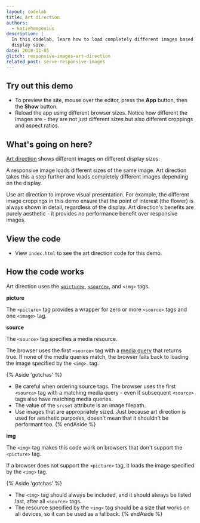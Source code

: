 ```yaml
---
layout: codelab
title: Art direction
authors:
  - katiehempenius
description: |
  In this codelab, learn how to load completely different images based on device
  display size.
date: 2018-11-05
glitch: responsive-images-art-direction
related_post: serve-responsive-images
---
```


## Try out this demo

- To preview the site, mouse over the editor, press the **App** button, then the
  **Show** button.
- Reload the app using different browser sizes. Notice how different the images
  are - they are not just different sizes but also different croppings and
  aspect ratios.

## What's going on here?

[Art direction](https://developer.mozilla.org/en-US/docs/Learn/HTML/Multimedia_and_embedding/Responsive_images#Art_direction)
shows different images on different display sizes.

A responsive image loads different sizes of the same image. Art direction takes
this a step further and loads completely different images depending on the
display.

Use art direction to improve visual presentation. For example, the different
image croppings in this demo ensure that the point of interest (the flower) is
always shown in detail, regardless of the display. Art direction's benefits are
purely aesthetic - it provides no performance benefit over responsive images.

## View the code

- View `index.html` to see the art direction code for this demo.

## How the code works

Art direction uses the
[`<picture>`](https://developer.mozilla.org/en-US/docs/Web/HTML/Element/picture),
[`<source>`](https://developer.mozilla.org/en-US/docs/Web/HTML/Element/source),
and `<img>` tags.

**picture**

The `<picture>` tag provides a wrapper for zero or more `<source>` tags and one `<image>` tag.

**source**

The `<source>` tag specifies a media resource.

The browser uses the first `<source>` tag with a [media query](https://developer.mozilla.org/en-US/docs/Web/CSS/Media_Queries/Using_media_queries)
 that returns true. If none of the media queries match, the
browser falls back to loading the image specified by the `<img>`.
tag.

{% Aside 'gotchas' %}
- Be careful when ordering source tags. The browser uses the first
`<source>` tag with a matching media query - even if subsequent
`<source>` tags also have matching media queries.
- The value of the `srcset` attribute is an image filepath.
- Use images that are appropriately sized. Just because art
direction is used for aesthetic purposes, doesn't mean that it shouldn't be
performant too.
{% endAside %}

**img**

The `<img>` tag makes this code work on browsers that don't
support the `<picture>` tag.

If a browser does not support the `<picture>` tag, it loads the
image specified by the `<img>` tag.

{% Aside 'gotchas' %}
- The `<img>` tag should always be included, and it should always be listed
  last, after all `<source>` tags.
- The resource specified by the `<img>` tag should be a size that works on all
  devices, so it can be used as a fallback.
{% endAside %}